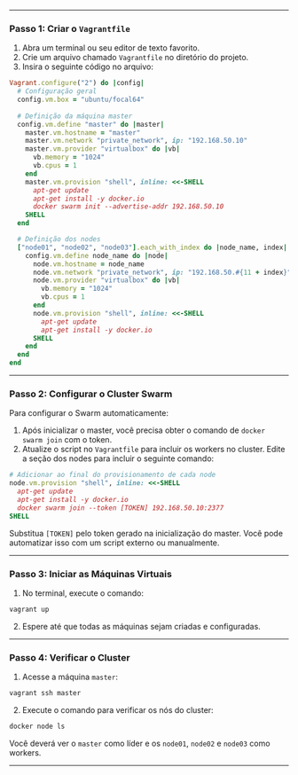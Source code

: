 

---

### Passo 1: Criar o `Vagrantfile`

1. Abra um terminal ou seu editor de texto favorito.
2. Crie um arquivo chamado `Vagrantfile` no diretório do projeto.
3. Insira o seguinte código no arquivo:

```ruby
Vagrant.configure("2") do |config|
  # Configuração geral
  config.vm.box = "ubuntu/focal64"
  
  # Definição da máquina master
  config.vm.define "master" do |master|
    master.vm.hostname = "master"
    master.vm.network "private_network", ip: "192.168.50.10"
    master.vm.provider "virtualbox" do |vb|
      vb.memory = "1024"
      vb.cpus = 1
    end
    master.vm.provision "shell", inline: <<-SHELL
      apt-get update
      apt-get install -y docker.io
      docker swarm init --advertise-addr 192.168.50.10
    SHELL
  end

  # Definição dos nodes
  ["node01", "node02", "node03"].each_with_index do |node_name, index|
    config.vm.define node_name do |node|
      node.vm.hostname = node_name
      node.vm.network "private_network", ip: "192.168.50.#{11 + index}"
      node.vm.provider "virtualbox" do |vb|
        vb.memory = "1024"
        vb.cpus = 1
      end
      node.vm.provision "shell", inline: <<-SHELL
        apt-get update
        apt-get install -y docker.io
      SHELL
    end
  end
end
```

---

### Passo 2: Configurar o Cluster Swarm

Para configurar o Swarm automaticamente:
1. Após inicializar o master, você precisa obter o comando de `docker swarm join` com o token.
2. Atualize o script no `Vagrantfile` para incluir os workers no cluster. Edite a seção dos nodes para incluir o seguinte comando:

```ruby
# Adicionar ao final do provisionamento de cada node
node.vm.provision "shell", inline: <<-SHELL
  apt-get update
  apt-get install -y docker.io
  docker swarm join --token [TOKEN] 192.168.50.10:2377
SHELL
```

Substitua `[TOKEN]` pelo token gerado na inicialização do master. Você pode automatizar isso com um script externo ou manualmente.

---

### Passo 3: Iniciar as Máquinas Virtuais

1. No terminal, execute o comando:

```bash
vagrant up
```

2. Espere até que todas as máquinas sejam criadas e configuradas.

---

### Passo 4: Verificar o Cluster

1. Acesse a máquina `master`:

```bash
vagrant ssh master
```

2. Execute o comando para verificar os nós do cluster:

```bash
docker node ls
```

Você deverá ver o `master` como líder e os `node01`, `node02` e `node03` como workers.

---
